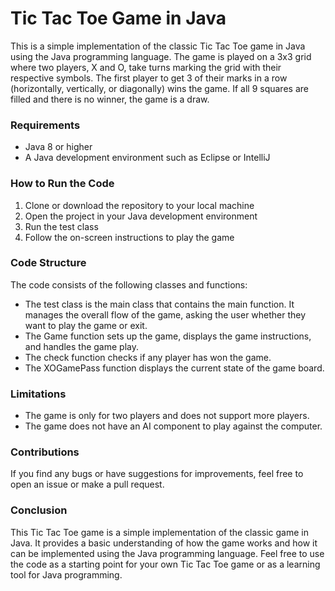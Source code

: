# Tic Tac Toe Game in Java

This is a simple implementation of the classic Tic Tac Toe game in Java using the Java programming language. The game is played on a 3x3 grid where two players, X and O, take turns marking the grid with their respective symbols. The first player to get 3 of their marks in a row (horizontally, vertically, or diagonally) wins the game. If all 9 squares are filled and there is no winner, the game is a draw.

### Requirements

* Java 8 or higher
* A Java development environment such as Eclipse or IntelliJ

### How to Run the Code

1. Clone or download the repository to your local machine
2. Open the project in your Java development environment
3. Run the test class
4. Follow the on-screen instructions to play the game

### Code Structure

The code consists of the following classes and functions:

* The test class is the main class that contains the main function. It manages the overall flow of the game, asking the user whether they want to play the game or exit.
* The Game function sets up the game, displays the game instructions, and handles the game play.
* The check function checks if any player has won the game.
* The XOGamePass function displays the current state of the game board.

### Limitations

* The game is only for two players and does not support more players.
* The game does not have an AI component to play against the computer.

### Contributions
If you find any bugs or have suggestions for improvements, feel free to open an issue or make a pull request.
### Conclusion

This Tic Tac Toe game is a simple implementation of the classic game in Java. It provides a basic understanding of how the game works and how it can be implemented using the Java programming language. Feel free to use the code as a starting point for your own Tic Tac Toe game or as a learning tool for Java programming.
